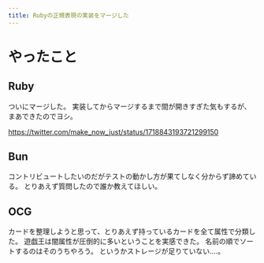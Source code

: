 ```yaml
---
title: Rubyの正規表現の実装をマージした
---
```


# やったこと

## Ruby

ついにマージした。
実装してからマージするまで間が開きすぎた気もするが、まあできたのでヨシ。

<https://twitter.com/make_now_just/status/1718843193721299150>

## Bun

コントリビュートしたいのだがテストの動かし方が果てしなく分からず諦めている。
とりあえず質問したので誰か教えてほしい。

## OCG

カードを整理しようと思って、とりあえず持っているカードを全て属性で分類した。
遊戯王は闇属性が圧倒的に多いということを実感できた。
名前の順でソートするのはそのうちやろう。
というかストレージが足りていない‥‥。
